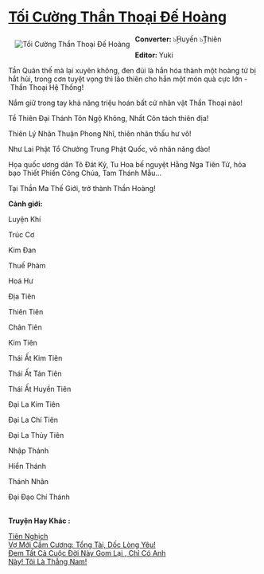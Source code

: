 <a href="https://utruyen.com/toi-cuong-than-thoai-de-hoang/17474/" title="Tối Cường Thần Thoại Đế Hoàng"><h1>Tối Cường Thần Thoại Đế Hoàng</h1></a><div style="display:table"><img align="right" style="float: left; padding: 10px;" src="https://utruyen.com/images/story/200x260/toi-cuong-than-thoai-de-hoang.jpg" alt="Tối Cường Thần Thoại Đế Hoàng"><b><b>Converter: </b></b>๖ۣۜHuyền ๖ۣۜThiên<b><b><p></p>Editor: </b></b>Yuki<p></p>Tần Quân thế mà lại xuyên không, đen đủi là hắn hóa thành một hoàng tử bị hắt hủi, trong cơn tuyệt vọng thì lão thiên cho hắn một món quà cực lớn - Thần Thoại Hệ Thống!<p></p>Nắm giữ trong tay khả năng triệu hoán bất cứ nhân vật Thần Thoại nào!<p></p>Tề Thiên Đại Thánh Tôn Ngộ Không, Nhất Côn tách thiên địa!<p></p>Thiên Lý Nhãn Thuận Phong Nhĩ, thiên nhãn thấu hư vô!<p></p>Như Lai Phật Tổ Chưởng Trung Phật Quốc, vô nhân năng đào!<p></p>Họa quốc ương dân Tô Đát Kỷ, Tu Hoa bế nguyệt Hằng Nga Tiên Tử, hỏa bạo Thiết Phiến Công Chúa, Tam Thánh Mẫu...<p></p>Tại Thần Ma Thế Giới, trở thành Thần Hoàng!<p></p><b>Cảnh giới:</b><p></p>Luyện Khí<p></p>Trúc Cơ<p></p>Kim Đan<p></p>Thuế Phàm<p></p>Hoá Hư<p></p>Địa Tiên<p></p>Thiên Tiên<p></p>Chân Tiên <p></p>Kim Tiên<p></p>Thái Ất Kim Tiên<p></p>Thái Ất Tán Tiên<p></p>Thái Ất Huyền Tiên<p></p>Đại La Kim Tiên<p></p>Đại La Chí Tiên<p></p>Đại La Thủy Tiên<p></p>Nhập Thánh<p></p>Hiển Thánh<p></p>Thánh Nhân<p></p>Đại Đạo Chí Thánh</div><p><br><b>Truyện Hay Khác :</b></p><a href="https://utruyen.com/tien-nghich/4466/" alt="Tiên Nghịch">Tiên Nghịch</a><br/><a href="https://truyenngontinhay.wordpress.com/2019/10/03/vo-moi-cam-cuong-tong-tai-doc-long-yeu/" alt="Vợ Mới Cầm Cương: Tổng Tài, Dốc Lòng Yêu!">Vợ Mới Cầm Cương: Tổng Tài, Dốc Lòng Yêu!</a><br/><a href="https://truyenngontinhay.wordpress.com/2019/10/03/dem-tat-ca-cuoc-doi-nay-gom-lai-chi-co-anh/" alt="Đem Tất Cả Cuộc Đời Này Gom Lại , Chỉ Có Anh">Đem Tất Cả Cuộc Đời Này Gom Lại , Chỉ Có Anh</a><br/><a href="https://dammyh.wordpress.com/2019/11/07/nay-toi-la-thang-nam/" alt="Này! Tôi Là Thẳng Nam!">Này! Tôi Là Thẳng Nam!</a><br/>